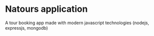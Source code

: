 # Natours application

A tour booking app made with modern javascript technologies (nodejs, expressjs, mongodb)